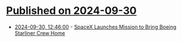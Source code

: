 # [Published on 2024-09-30](index.md)

* [2024-09-30, 12:46:00](https://soylentnews.org/article.pl?sid=24/09/29/1358235&from=rss) - [SpaceX Launches Mission to Bring Boeing Starliner Crew Home](https://soylentnews.org/article.pl?sid=24/09/29/1358235&from=rss)
